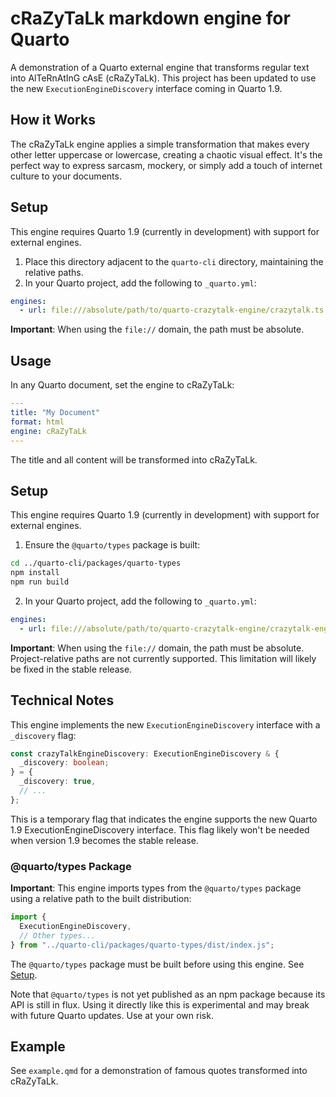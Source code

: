 # cRaZyTaLk markdown engine for Quarto

A demonstration of a Quarto external engine that transforms regular text into AlTeRnAtInG cAsE (cRaZyTaLk). This project has been updated to use the new `ExecutionEngineDiscovery` interface coming in Quarto 1.9.

## How it Works

The cRaZyTaLk engine applies a simple transformation that makes every other letter uppercase or lowercase, creating a chaotic visual effect. It's the perfect way to express sarcasm, mockery, or simply add a touch of internet culture to your documents.

## Setup

This engine requires Quarto 1.9 (currently in development) with support for external engines.

1. Place this directory adjacent to the `quarto-cli` directory, maintaining the relative paths.
2. In your Quarto project, add the following to `_quarto.yml`:

```yaml
engines:
  - url: file:///absolute/path/to/quarto-crazytalk-engine/crazytalk.ts
```

**Important**: When using the `file://` domain, the path must be absolute.

## Usage

In any Quarto document, set the engine to cRaZyTaLk:

```yaml
---
title: "My Document"
format: html
engine: cRaZyTaLk
---
```

The title and all content will be transformed into cRaZyTaLk.

## Setup

This engine requires Quarto 1.9 (currently in development) with support for external engines.

1. Ensure the `@quarto/types` package is built:

```bash
cd ../quarto-cli/packages/quarto-types
npm install
npm run build
```

2. In your Quarto project, add the following to `_quarto.yml`:

```yaml
engines:
  - url: file:///absolute/path/to/quarto-crazytalk-engine/crazytalk-engine.ts
```

**Important**: When using the `file://` domain, the path must be absolute. Project-relative paths are not currently supported. This limitation will likely be fixed in the stable release.

## Technical Notes

This engine implements the new `ExecutionEngineDiscovery` interface with a `_discovery` flag:

```typescript
const crazyTalkEngineDiscovery: ExecutionEngineDiscovery & {
  _discovery: boolean;
} = {
  _discovery: true,
  // ...
};
```

This is a temporary flag that indicates the engine supports the new Quarto 1.9 ExecutionEngineDiscovery interface. This flag likely won't be needed when version 1.9 becomes the stable release.

### @quarto/types Package

**Important**: This engine imports types from the `@quarto/types` package using a relative path to the built distribution:

```typescript
import {
  ExecutionEngineDiscovery,
  // Other types...
} from "../quarto-cli/packages/quarto-types/dist/index.js";
```

The `@quarto/types` package must be built before using this engine. See [Setup](#setup).

Note that `@quarto/types` is not yet published as an npm package because its API is still in flux. Using it directly like this is experimental and may break with future Quarto updates. Use at your own risk.

## Example

See `example.qmd` for a demonstration of famous quotes transformed into cRaZyTaLk.

